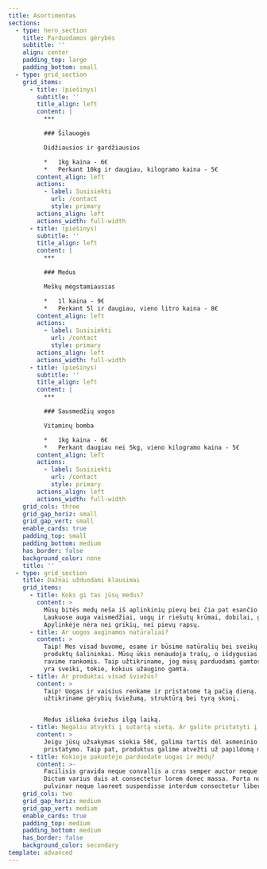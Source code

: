 ```yaml
---
title: Asortimentas
sections:
  - type: hero_section
    title: Parduodamos gėrybės
    subtitle: ''
    align: center
    padding_top: large
    padding_bottom: small
  - type: grid_section
    grid_items:
      - title: (piešinys)
        subtitle: ''
        title_align: left
        content: |
          ***

          ### Šilauogės

          Didžiausios ir gardžiausios

          *   1kg kaina - 6€
          *   Perkant 10kg ir daugiau, kilogramo kaina - 5€
        content_align: left
        actions:
          - label: Susisiekti
            url: /contact
            style: primary
        actions_align: left
        actions_width: full-width
      - title: (piešinys)
        subtitle: ''
        title_align: left
        content: |
          ***

          ### Medus

          Meškų mėgstamiausias

          *   1l kaina - 9€
          *   Perkant 5l ir daugiau, vieno litro kaina - 8€
        content_align: left
        actions:
          - label: Susisiekti
            url: /contact
            style: primary
        actions_align: left
        actions_width: full-width
      - title: (piešinys)
        subtitle: ''
        title_align: left
        content: |
          ***

          ### Sausmedžių uogos

          Vitaminų bomba

          *   1kg kaina - 6€
          *   Perkant daugiau nei 5kg, vieno kilogramo kaina - 5€
        content_align: left
        actions:
          - label: Susisiekti
            url: /contact
            style: primary
        actions_align: left
        actions_width: full-width
    grid_cols: three
    grid_gap_horiz: small
    grid_gap_vert: small
    enable_cards: true
    padding_top: small
    padding_bottom: medium
    has_border: false
    background_color: none
    title: ''
  - type: grid_section
    title: Dažnai užduodami klausimai
    grid_items:
      - title: Koks gi tas jūsų medus?
        content: >
          Mūsų bitės medų neša iš aplinkinių pievų bei čia pat esančio miško.
          Laukuose auga vaismedžiai, uogų ir riešutų krūmai, dobilai, gėlės.
          Apylinkėje nėra nei grikių, nei pievų rapsų.
      - title: Ar uogos auginamos natūraliai?
        content: >
          Taip! Mes visad buvome, esame ir būsime natūralių bei sveikų maisto
          produktų šalininkai. Mūsų ūkis nenaudoja trašų, o išdygusias piktžoles
          ravime rankomis. Taip užtikriname, jog mūsų parduodami gamtos turtai
          yra sveiki, tokie, kokius užaugino gamta.
      - title: Ar produktai visad šviežūs?
        content: >
          Taip! Uogas ir vaisius renkame ir pristatome tą pačią dieną. Taip
          užtikriname gėrybių šviežumą, struktūrą bei tyrą skonį.


          Medus išlieka šviežus ilgą laiką. 
      - title: Negaliu atvykti į sutartą vietą. Ar galite pristatyti į namus?
        content: >
          Jeigu jūsų užsakymas siekia 50€, galima tartis dėl asmeninio
          pristatymo. Taip pat, produktus galime atvežti už papildomą mokestį.
      - title: Kokioje pakuotėje parduodate uogas ir medų?
        content: >-
          Facilisis gravida neque convallis a cras semper auctor neque vitae.
          Dictum varius duis at consectetur lorem donec massa. Porta non
          pulvinar neque laoreet suspendisse interdum consectetur libero.
    grid_cols: two
    grid_gap_horiz: medium
    grid_gap_vert: medium
    enable_cards: true
    padding_top: medium
    padding_bottom: medium
    has_border: false
    background_color: secondary
template: advanced
---
```

